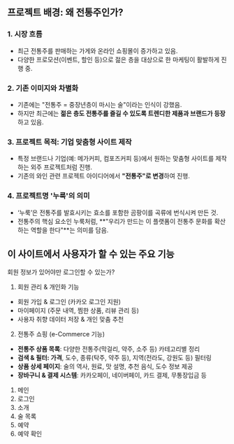 ## **프로젝트 배경: 왜 전통주인가?**

### **1. 시장 흐름**

- 최근 전통주를 판매하는 가게와 온라인 쇼핑몰이 증가하고 있음.
- 다양한 프로모션(이벤트, 할인 등)으로 젊은 층을 대상으로 한 마케팅이 활발하게 진행 중.

### **2. 기존 이미지와 차별화**

- 기존에는 "전통주 = 중장년층이 마시는 술"이라는 인식이 강했음.
- 하지만 최근에는 **젊은 층도 전통주를 즐길 수 있도록 트렌디한 제품과 브랜드가 등장**하고 있음.

### **3. 프로젝트 목적: 기업 맞춤형 사이트 제작**

- 특정 브랜드나 기업(예: 메가커피, 컴포즈커피 등)에서 원하는 맞춤형 사이트를 제작하는 외주 프로젝트처럼 진행.
- 기존의 와인 관련 프로젝트 아이디어에서 **"전통주"로 변경**하여 진행.

### **4. 프로젝트명 '누룩'의 의미**

- ‘누룩’은 전통주를 발효시키는 효소를 포함한 곰팡이를 곡류에 번식시켜 만든 것.
- 전통주의 핵심 요소인 누룩처럼, **"우리가 만드는 이 플랫폼이 전통주 문화를 확산하는 역할을 한다"**는 의미를 담음.

## 이 사이트에서 사용자가 할 수 있는 주요 기능

회원 정보가 있어야만 로그인할 수 있는가?

1. 회원 관리 & 개인화 기능

- 회원 가입 & 로그인 (카카오 로그인 지원)
- 마이페이지 (주문 내역, 찜한 상품, 리뷰 관리 등)
- 사용자 취향 데이터 저장 & 개인 맞춤 추천

2. 전통주 쇼핑 (e-Commerce 기능)

- **전통주 상품 목록**: 다양한 전통주(막걸리, 약주, 소주 등) 카테고리별 정리
- **검색 & 필터: 가격**, 도수, 종류(탁주, 약주 등), 지역(전라도, 강원도 등) 필터링
- **상품 상세 페이지**: 술의 역사, 원료, 맛 설명, 추천 음식, 도수 정보 제공
- **장바구니 & 결제 시스템**: 카카오페이, 네이버페이, 카드 결제, 무통장입금 등

1. 메인
2. 로그인
3. 소개
4. 술 목록
5. 예약
6. 예약 확인
